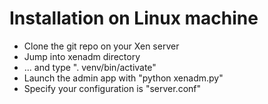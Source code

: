 Installation on Linux machine
=============================
  * Clone the git repo on your Xen server
  * Jump into xenadm directory
  * ... and type ". venv/bin/activate"
  * Launch the admin app with "python xenadm.py"
  * Specify your configuration is "server.conf"
